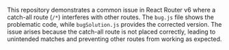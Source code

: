 This repository demonstrates a common issue in React Router v6 where a catch-all route (`/*`) interferes with other routes. The `bug.js` file shows the problematic code, while `bugSolution.js` provides the corrected version.  The issue arises because the catch-all route is not placed correctly, leading to unintended matches and preventing other routes from working as expected.